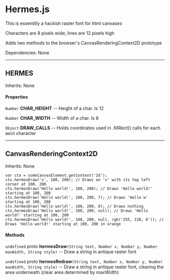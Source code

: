 # Hermes.js

This is essentilly a hackish raster font for html canvases

Characters are 8 pixels wide; lines are 12 pixels high

Adds two methods to the browser's CanvasRenderingContext2D prototype

Dependencies: None

---

## HERMES

Inherits: None

#### Properties

`Number` **CHAR_HEIGHT** -- Height of a char. Is 12

`Number` **CHAR_WIDTH** -- Width of a char. Is 8

`Object` **DRAW_CALLS** -- Holds coordinates used in .fillRect() calls for each ascii character

---

## CanvasRenderingContext2D

Inherits: None

```
var ctx = someCanvasElement.getContext('2d');
ctx.hermesDraw('x', 100, 200); // Draws an 'x' with its top left corner at 100, 200
ctx.hermesDraw('Hello world!', 100, 200); // Draws 'Hello world!' starting at 100, 200
ctx.hermesDraw('Hello world!', 100, 200, 7); // Draws 'Hello w' starting at 100, 200
ctx.hermesDraw('Hello world!', 100, 200, 0); // Draws nothing
ctx.hermesDraw('Hello world!', 100, 200, null); // Draws 'Hello world!' starting at 100, 200
ctx.hermesDraw('Hello world!', 100, 200, null, rgb('255, 128, 0')); // Draws 'Hello world!' starting at 100, 200 in orange
```

#### Methods

`undefined` proto **hermesDraw**`(String text, Number x, Number y, Number maxWidth, String style)` -- Draw a string in antique raster font

`undefined` proto **hermesRedraw**`(String text, Number x, Number y, Number maxWidth, String style)` -- Draw a string in antique raster font, clearing the area underneath (clear area determined by maxWidth)

